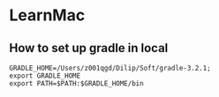 # LearnMac

## How to set up gradle in local

```
GRADLE_HOME=/Users/z001qgd/Dilip/Soft/gradle-3.2.1;
export GRADLE_HOME
export PATH=$PATH:$GRADLE_HOME/bin
```
